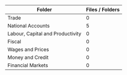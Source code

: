 | Folder                           |   Files / Folders |
|----------------------------------|-------------------|
| Trade                            |                 0 |
| National Accounts                |                 5 |
| Labour, Capital and Productivity |                 0 |
| Fiscal                           |                 0 |
| Wages and Prices                 |                 0 |
| Money and Credit                 |                 0 |
| Financial Markets                |                 0 |